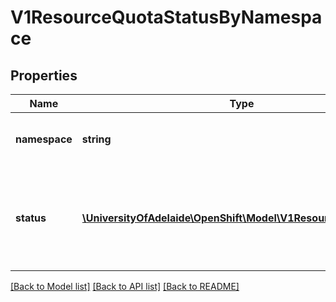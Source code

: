 # V1ResourceQuotaStatusByNamespace

## Properties
Name | Type | Description | Notes
------------ | ------------- | ------------- | -------------
**namespace** | **string** | Namespace the project this status applies to | 
**status** | [**\UniversityOfAdelaide\OpenShift\Model\V1ResourceQuotaStatus**](V1ResourceQuotaStatus.md) | Status indicates how many resources have been consumed by this project | 

[[Back to Model list]](../README.md#documentation-for-models) [[Back to API list]](../README.md#documentation-for-api-endpoints) [[Back to README]](../README.md)


